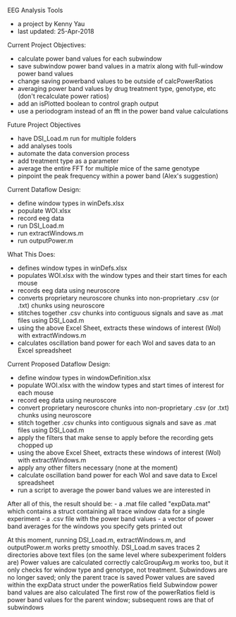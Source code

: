 EEG Analysis Tools
- a project by Kenny Yau
- last updated: 25-Apr-2018

Current Project Objectives:
- calculate power band values for each subwindow
- save subwindow power band values in a matrix along with full-window power band values
- change saving powerband values to be outside of calcPowerRatios
- averaging power band values by drug treatment type, genotype, etc (don't recalculate power ratios)
- add an isPlotted boolean to control graph output
- use a periodogram instead of an fft in the power band value calculations

Future Project Objectives
- have DSI_Load.m run for multiple folders
- add analyses tools
- automate the data conversion process
- add treatment type as a parameter
- average the entire FFT for multiple mice of the same genotype
- pinpoint the peak frequency within a power band (Alex's suggestion)

Current Dataflow Design:
- define window types in winDefs.xlsx
- populate WOI.xlsx
- record eeg data
- run DSI_Load.m
- run extractWindows.m
- run outputPower.m

What This Does:
- defines window types in winDefs.xlsx
- populates WOI.xlsx with the window types and their start times for each mouse
- records eeg data using neuroscore
- converts proprietary neuroscore chunks into non-proprietary .csv (or .txt) chunks using neuroscore
- stitches together .csv chunks into contiguous signals and save as .mat files using DSI_Load.m
- using the above Excel Sheet, extracts these windows of interest (WoI) with extractWindows.m
- calculates oscillation band power for each WoI and saves data to an Excel spreadsheet

Current Proposed Dataflow Design:
- define window types in windowDefinition.xlsx
- populate WOI.xlsx with the window types and start times of interest for each mouse
- record eeg data using neuroscore
- convert proprietary neuroscore chunks into non-proprietary .csv (or .txt) chunks using neuroscore
- stitch together .csv chunks into contiguous signals and save as .mat files using DSI_Load.m
- apply the filters that make sense to apply before the recording gets chopped up
- using the above Excel Sheet, extracts these windows of interest (WoI) with extractWindows.m
- apply any other filters necessary (none at the moment)
- calculate oscillation band power for each WoI and save data to Excel spreadsheet
- run a script to average the power band values we are interested in

After all of this, the result should be:
	- a .mat file called "expData.mat" which contains a struct containing all trace window data for a single experiment
	- a .csv file with the power band values
	- a vector of power band averages for the windows you specify gets printed out

At this moment, running DSI_Load.m, extractWindows.m, and outputPower.m works pretty smoothly.
DSI_Load.m saves traces 2 directories above text files (on the same level where subexperiment folders are)
Power values are calculated correctly
calcGroupAvg.m works too, but it only checks for window type and genotype, not treatment. 
Subwindows are no longer saved; only the parent trace is saved
Power values are saved within the expData struct under the powerRatios field
Subwindow power band values are also calculated
The first row of the powerRatios field is power band values for the parent window; subsequent rows are that of subwindows